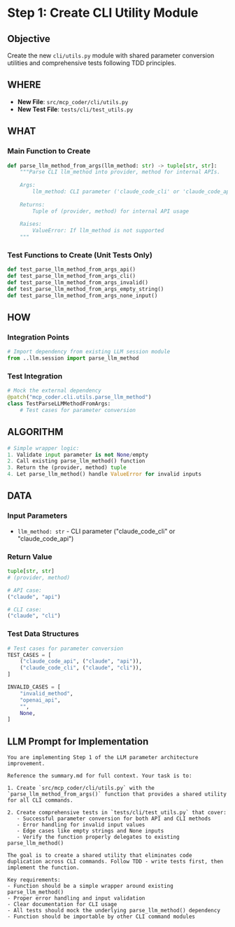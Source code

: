 # Step 1: Create CLI Utility Module

## Objective
Create the new `cli/utils.py` module with shared parameter conversion utilities and comprehensive tests following TDD principles.

## WHERE
- **New File**: `src/mcp_coder/cli/utils.py`
- **New Test File**: `tests/cli/test_utils.py`

## WHAT
### Main Function to Create
```python
def parse_llm_method_from_args(llm_method: str) -> tuple[str, str]:
    """Parse CLI llm_method into provider, method for internal APIs.
    
    Args:
        llm_method: CLI parameter ('claude_code_cli' or 'claude_code_api')
        
    Returns:
        Tuple of (provider, method) for internal API usage
        
    Raises:
        ValueError: If llm_method is not supported
    """
```

### Test Functions to Create (Unit Tests Only)
```python
def test_parse_llm_method_from_args_api()
def test_parse_llm_method_from_args_cli()
def test_parse_llm_method_from_args_invalid()
def test_parse_llm_method_from_args_empty_string()
def test_parse_llm_method_from_args_none_input()
```

## HOW
### Integration Points
```python
# Import dependency from existing LLM session module
from ..llm.session import parse_llm_method
```

### Test Integration
```python
# Mock the external dependency
@patch("mcp_coder.cli.utils.parse_llm_method")
class TestParseLLMMethodFromArgs:
    # Test cases for parameter conversion
```

## ALGORITHM
```python
# Simple wrapper logic:
1. Validate input parameter is not None/empty
2. Call existing parse_llm_method() function
3. Return the (provider, method) tuple
4. Let parse_llm_method() handle ValueError for invalid inputs
```

## DATA
### Input Parameters
- `llm_method: str` - CLI parameter ("claude_code_cli" or "claude_code_api")

### Return Value
```python
tuple[str, str]
# (provider, method)

# API case:
("claude", "api")

# CLI case:
("claude", "cli")
```

### Test Data Structures
```python
# Test cases for parameter conversion
TEST_CASES = [
    ("claude_code_api", ("claude", "api")),
    ("claude_code_cli", ("claude", "cli")),
]

INVALID_CASES = [
    "invalid_method",
    "openai_api",
    "",
    None,
]
```

## LLM Prompt for Implementation

```
You are implementing Step 1 of the LLM parameter architecture improvement. 

Reference the summary.md for full context. Your task is to:

1. Create `src/mcp_coder/cli/utils.py` with the `parse_llm_method_from_args()` function that provides a shared utility for all CLI commands.

2. Create comprehensive tests in `tests/cli/test_utils.py` that cover:
   - Successful parameter conversion for both API and CLI methods
   - Error handling for invalid input values
   - Edge cases like empty strings and None inputs
   - Verify the function properly delegates to existing parse_llm_method()

The goal is to create a shared utility that eliminates code duplication across CLI commands. Follow TDD - write tests first, then implement the function.

Key requirements:
- Function should be a simple wrapper around existing parse_llm_method()
- Proper error handling and input validation
- Clear documentation for CLI usage
- All tests should mock the underlying parse_llm_method() dependency
- Function should be importable by other CLI command modules
```
